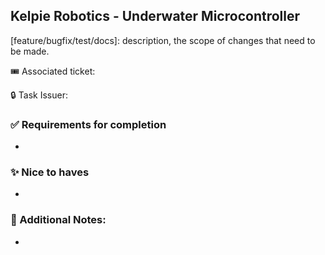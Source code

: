## Kelpie Robotics - Underwater Microcontroller


[feature/bugfix/test/docs]: description, the scope of changes that need to be made.

🎟️ Associated ticket: 

🔒 Task Issuer: 

### ✅ Requirements for completion
-

### ✨ Nice to haves
-

### 📔 Additional Notes:
-